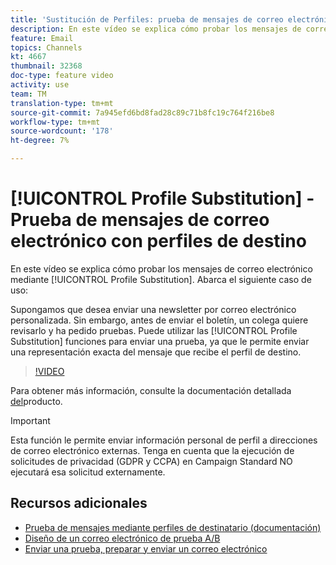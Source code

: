 ```yaml
---
title: 'Sustitución de Perfiles: prueba de mensajes de correo electrónico con perfiles objetivo'
description: En este vídeo se explica cómo probar los mensajes de correo electrónico mediante la función de sustitución de perfiles.
feature: Email
topics: Channels
kt: 4667
thumbnail: 32368
doc-type: feature video
activity: use
team: TM
translation-type: tm+mt
source-git-commit: 7a945efd6bd8fad28c89c71b8fc19c764f216be8
workflow-type: tm+mt
source-wordcount: '178'
ht-degree: 7%

---
```



# [!UICONTROL Profile Substitution] - Prueba de mensajes de correo electrónico con perfiles de destino

En este vídeo se explica cómo probar los mensajes de correo electrónico mediante [!UICONTROL Profile Substitution]. Abarca el siguiente caso de uso:

Supongamos que desea enviar una newsletter por correo electrónico personalizada. Sin embargo, antes de enviar el boletín, un colega quiere revisarlo y ha pedido pruebas. Puede utilizar las [!UICONTROL Profile Substitution] funciones para enviar una prueba, ya que le permite enviar una representación exacta del mensaje que recibe el perfil de destino.

>[!VIDEO](https://video.tv.adobe.com/v/32368?quality=12)

Para obtener más información, consulte la documentación detallada [del](https://docs.adobe.com/content/help/en/campaign-standard/using/testing-and-sending/preparing-and-testing-messages/testing-messages-using-target.html)producto.

>[!IMPORTANT]
>
>Esta función le permite enviar información personal de perfil a direcciones de correo electrónico externas. Tenga en cuenta que la ejecución de solicitudes de privacidad (GDPR y CCPA) en Campaign Standard NO ejecutará esa solicitud externamente.

## Recursos adicionales

* [Prueba de mensajes mediante perfiles de destinatario (documentación)](https://docs.adobe.com/content/help/en/campaign-standard/using/testing-and-sending/preparing-and-testing-messages/testing-messages-using-target.html)
* [Diseño de un correo electrónico de prueba A/B](/help/communication-channels/email/a-b-testing.md)
* [Enviar una prueba, preparar y enviar un correo electrónico](/help/communication-channels/email/sending-test-preparing-sending-email.md)
